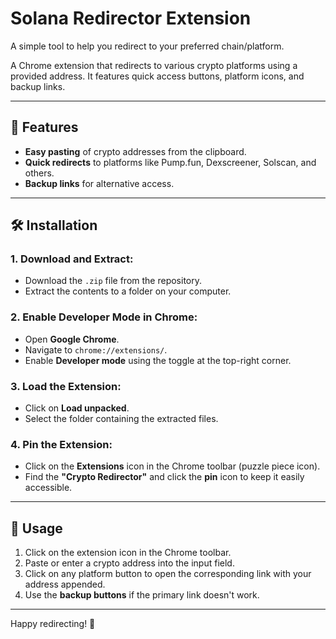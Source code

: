 # Solana Redirector Extension
A simple tool to help you redirect to your preferred chain/platform.

A Chrome extension that redirects to various crypto platforms using a provided address. It features quick access buttons, platform icons, and backup links.

---

## 🚀 Features
- **Easy pasting** of crypto addresses from the clipboard.
- **Quick redirects** to platforms like Pump.fun, Dexscreener, Solscan, and others.
- **Backup links** for alternative access.

---

## 🛠️ Installation

### 1. Download and Extract:
- Download the `.zip` file from the repository.
- Extract the contents to a folder on your computer.

### 2. Enable Developer Mode in Chrome:
- Open **Google Chrome**.
- Navigate to `chrome://extensions/`.
- Enable **Developer mode** using the toggle at the top-right corner.

### 3. Load the Extension:
- Click on **Load unpacked**.
- Select the folder containing the extracted files.

### 4. Pin the Extension:
- Click on the **Extensions** icon in the Chrome toolbar (puzzle piece icon).
- Find the **"Crypto Redirector"** and click the **pin** icon to keep it easily accessible.

---

## 📌 Usage
1. Click on the extension icon in the Chrome toolbar.
2. Paste or enter a crypto address into the input field.
3. Click on any platform button to open the corresponding link with your address appended.
4. Use the **backup buttons** if the primary link doesn't work.

---

Happy redirecting! 🚀
